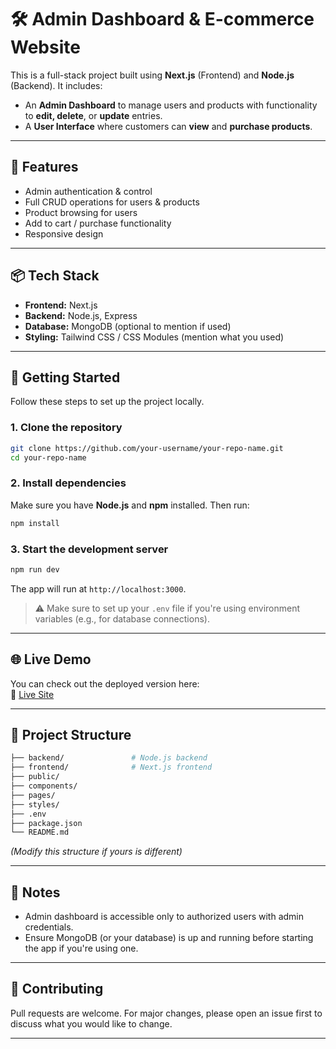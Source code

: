 # 🛠️ Admin Dashboard & E-commerce Website

This is a full-stack project built using **Next.js** (Frontend) and **Node.js** (Backend). It includes:

- An **Admin Dashboard** to manage users and products with functionality to **edit, delete**, or **update** entries.
- A **User Interface** where customers can **view** and **purchase products**.

---

## 🚀 Features

- Admin authentication & control
- Full CRUD operations for users & products
- Product browsing for users
- Add to cart / purchase functionality
- Responsive design

---

## 📦 Tech Stack

- **Frontend:** Next.js  
- **Backend:** Node.js, Express  
- **Database:** MongoDB (optional to mention if used)  
- **Styling:** Tailwind CSS / CSS Modules (mention what you used)

---

## 🧩 Getting Started

Follow these steps to set up the project locally.

### 1. Clone the repository

```bash
git clone https://github.com/your-username/your-repo-name.git
cd your-repo-name
```

### 2. Install dependencies

Make sure you have **Node.js** and **npm** installed. Then run:

```bash
npm install
```

### 3. Start the development server

```bash
npm run dev
```

The app will run at `http://localhost:3000`.

> ⚠️ Make sure to set up your `.env` file if you're using environment variables (e.g., for database connections).

---

## 🌐 Live Demo

You can check out the deployed version here:  
🔗 [Live Site](https://your-deployment-link.com)

---

## 📂 Project Structure

```bash
├── backend/               # Node.js backend
├── frontend/              # Next.js frontend
├── public/
├── components/
├── pages/
├── styles/
├── .env
├── package.json
└── README.md
```

*(Modify this structure if yours is different)*

---

## 📌 Notes

- Admin dashboard is accessible only to authorized users with admin credentials.
- Ensure MongoDB (or your database) is up and running before starting the app if you're using one.

---

## 🤝 Contributing

Pull requests are welcome. For major changes, please open an issue first to discuss what you would like to change.

---
